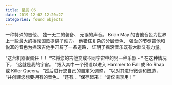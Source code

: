 ```yaml
---
title: 星辰 06
date: 2019-12-02 12:20:27
categories: found objects
---
```

一种特殊的吉他、
独一无二的装备、
无误的声音。
Brian May 的吉他音色为世界上一些最大的摇滚国歌提供了动力。
他错综复杂的分层音色、
强劲的节奏吉他和悦耳的音色为摇滚吉他手开辟了一条道路，
证明了摇滚音乐既有大脑又有力量。

“这台机器很疯狂！！
“它将您的吉他变成不同宇宙中的另一种乐器 -
“ 在这种情况下，
“这就是我的宇宙。
“拨入其中一个预设以进入 Hammer to Fall 或 Bo Rhap 或 Killer Queen。
“然后进行您自己的自定义调整，
“以对其进行微调和塑造，
“并创建您想要拥有的音色。
“还有...
“保存起来！
“请仅需享用！”
